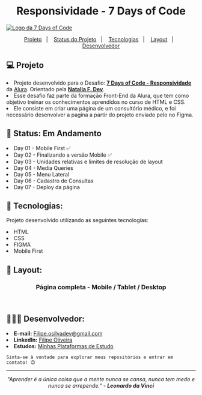 <h1 align="center">Responsividade - 7 Days of Code</h1>

<a target="_blank" href="#">
<img align="center" src="https://github.com/user-attachments/assets/491b545f-33f6-48c6-9d62-ec4a1df63b38" alt="Logo da 7 Days of Code">

</br>


<p align="center">
  <a href="#-projeto">Projeto</a>&nbsp;&nbsp;&nbsp;|&nbsp;&nbsp;&nbsp;
  <a href="#-status:-em-andamento">Status do Projeto</a>&nbsp;&nbsp;&nbsp;|&nbsp;&nbsp;&nbsp;
  <a href="#-tecnologias">Tecnologias</a>&nbsp;&nbsp;&nbsp;|&nbsp;&nbsp;&nbsp;
  <a href="#-layout">Layout</a>&nbsp;&nbsp;&nbsp;|&nbsp;&nbsp;&nbsp;
  <a href="#-desenvolvedor">Desenvolvedor</a>
</p>


## 💻 Projeto

   <li>Projeto desenvolvido para o Desafio: <b><a href="https://7daysofcode.io/matricula/responsividade">7 Days of Code - Responsividade</b></a> da <a href="https://www.alura.com.br">Alura</a>. Orientado pela <b><a href="https://www.linkedin.com/in/natalia-f-da-silva/">Natalia F. Dev</a></b>. 
   <li>Esse desafio faz parte da formação Front-End da Alura, que tem como objetivo treinar os conhecimentos aprendidos no curso de HTML e CSS.
<br>
   <li>Ele consiste em criar uma página de um consultório médico, e foi necessário desenvolver a pagina a partir do projeto enviado pelo no Figma.

## 📌 Status: Em Andamento

<li> Day 01 - Mobile First ✅
<li> Day 02 - Finalizando a versão Mobile ✅
<li> Day 03 - Unidades relativas e limites de resolução de layout
<li> Day 04 - Media Queries
<li> Day 05 - Menu Lateral
<li> Day 06 - Cadastro de Consultas
<li> Day 07 - Deploy da página


## 🚀 Tecnologias:

Projeto desenvolvido utilizando as seguintes tecnologias:

<li> HTML
<li> CSS
<li> FIGMA
<li> Mobile First
<br>

## 🔖  Layout:

<div align="center">
<h3>Página completa - Mobile / Tablet / Desktop</h3><br>

</div>
      
</div>

## 👨🏻‍💻 Desenvolvedor:

<li> <b>E-mail:</b> <a href="mailto:filipe.osilvadev@gmail.com">Filipe.osilvadev@gmail.com</a>
<li> <b>LinkedIn:</b> <a href="https://www.linkedin.com/in/filipeoliveiradasilva/">Filipe Oliveira</a>
<li> <b>Estudos:</b> <a href="https://filipeoliveira-dev.github.io/Plataformas-De-Estudo/">Minhas Plataformas de Estudo</a>

    Sinta-se à vontade para explorar meus repositórios e entrar em contato! 😊

---
<p align="center">
  <i>"Aprender é a única coisa que a mente nunca se cansa, nunca tem medo e nunca se arrepende." - <b>Leonardo da Vinci</b></i>
</p>